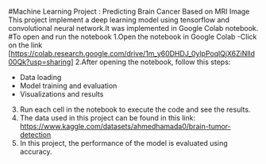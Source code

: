 #Machine Learning Project : Predicting Brain Cancer Based on MRI Image
This project implement a deep learning model using tensorflow and convolutional neural network.It was implemented in Google Colab notebook.
#To open and run the notebook
1.Open the notebook in Google Colab
  -Click on the link [https://colab.research.google.com/drive/1m_y60DHDJ_0ylpPoqlQjX6ZiNlld00Qk?usp=sharing]
2.After opening the notebook, follow this steps:
 - Data loading
 - Model training and evaluation
 - Visualizations and results
3. Run each cell in the notebook to execute the code and see the results.
4. The data used in this project can be found in this link: https://www.kaggle.com/datasets/ahmedhamada0/brain-tumor-detection
5. In this project, the performance of the model is evaluated using accuracy.
